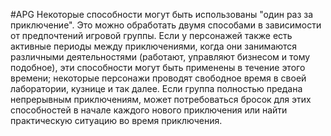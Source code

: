 #APG
Некоторые способности могут быть использованы "один раз за приключение". Это можно обработать двумя способами в зависимости от предпочтений игровой группы. Если у персонажей также есть активные периоды между приключениями, когда они занимаются различными деятельностями (работают, управляют бизнесом и тому подобное), эти способности могут быть применены в течение этого времени; некоторые персонажи проводят свободное время в своей лаборатории, кузнице и так далее. Если группа полностью предана непрерывным приключениям, может потребоваться бросок для этих способностей в начале каждого нового приключения или найти практическую ситуацию во время приключения. 